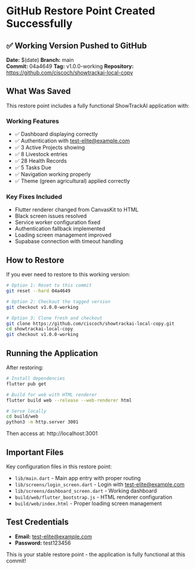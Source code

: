 # GitHub Restore Point Created Successfully

## ✅ Working Version Pushed to GitHub

**Date:** $(date)
**Branch:** main  
**Commit:** 04a4649
**Tag:** v1.0.0-working
**Repository:** https://github.com/ciscoch/showtrackai-local-copy

## What Was Saved

This restore point includes a fully functional ShowTrackAI application with:

### Working Features
- ✅ Dashboard displaying correctly
- ✅ Authentication with test-elite@example.com
- ✅ 3 Active Projects showing
- ✅ 8 Livestock entries
- ✅ 28 Health Records
- ✅ 5 Tasks Due
- ✅ Navigation working properly
- ✅ Theme (green agricultural) applied correctly

### Key Fixes Included
- Flutter renderer changed from CanvasKit to HTML
- Black screen issues resolved
- Service worker configuration fixed
- Authentication fallback implemented
- Loading screen management improved
- Supabase connection with timeout handling

## How to Restore

If you ever need to restore to this working version:

```bash
# Option 1: Reset to this commit
git reset --hard 04a4649

# Option 2: Checkout the tagged version
git checkout v1.0.0-working

# Option 3: Clone fresh and checkout
git clone https://github.com/ciscoch/showtrackai-local-copy.git
cd showtrackai-local-copy
git checkout v1.0.0-working
```

## Running the Application

After restoring:

```bash
# Install dependencies
flutter pub get

# Build for web with HTML renderer
flutter build web --release --web-renderer html

# Serve locally
cd build/web
python3 -m http.server 3001
```

Then access at: http://localhost:3001

## Important Files

Key configuration files in this restore point:
- `lib/main.dart` - Main app entry with proper routing
- `lib/screens/login_screen.dart` - Login with test-elite@example.com
- `lib/screens/dashboard_screen.dart` - Working dashboard
- `build/web/flutter_bootstrap.js` - HTML renderer configuration
- `build/web/index.html` - Proper loading screen management

## Test Credentials

- **Email:** test-elite@example.com
- **Password:** test123456

This is your stable restore point - the application is fully functional at this commit!